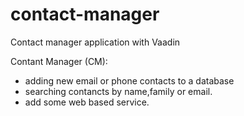 # contact-manager
Contact manager application with Vaadin

Contant Manager (CM):
- adding new email or phone contacts to a database
- searching contancts by name,family or email.
- add some web based service.


